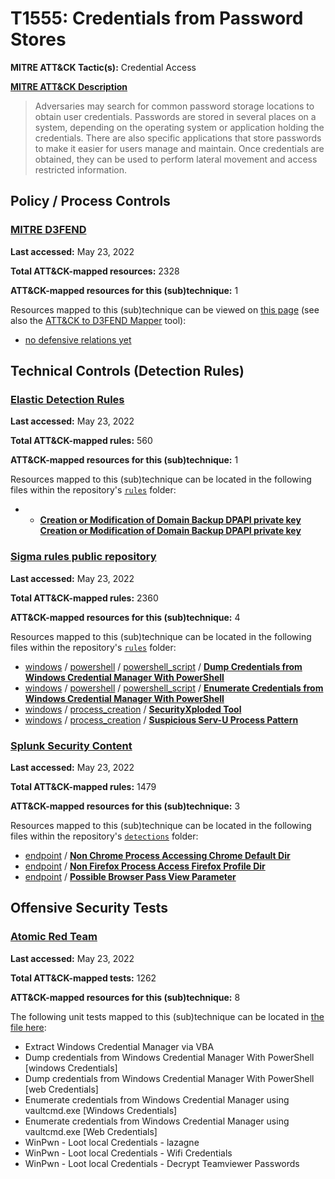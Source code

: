 # T1555: Credentials from Password Stores
**MITRE ATT&CK Tactic(s):** Credential Access

**[MITRE ATT&CK Description](https://attack.mitre.org/techniques/T1555)**
<blockquote>Adversaries may search for common password storage locations to obtain user credentials. Passwords are stored in several places on a system, depending on the operating system or application holding the credentials. There are also specific applications that store passwords to make it easier for users manage and maintain. Once credentials are obtained, they can be used to perform lateral movement and access restricted information.</blockquote>

## Policy / Process Controls
### [MITRE D3FEND](https://d3fend.mitre.org/)
**Last accessed:** May 23, 2022

**Total ATT&CK-mapped resources:** 2328

**ATT&CK-mapped resources for this (sub)technique:** 1

Resources mapped to this (sub)technique can be viewed on [this page](https://d3fend.mitre.org/) (see also the [ATT&CK to D3FEND Mapper](https://d3fend.mitre.org/tools/attack-mapper) tool):

* [no defensive relations yet](https://d3fend.mitre.org/technique/d3f:nodefensiverelationsyet)

## Technical Controls (Detection Rules)
### [Elastic Detection Rules](https://github.com/elastic/detection-rules)
**Last accessed:** May 23, 2022

**Total ATT&CK-mapped rules:** 560

**ATT&CK-mapped resources for this (sub)technique:** 1

Resources mapped to this (sub)technique can be located in the following files within the repository's <code>[rules](https://github.com/elastic/detection-rules/tree/main/rules)</code> folder:

* * **[Creation or Modification of Domain Backup DPAPI private key](https://github.com/elastic/detection-rules/blob/main/rules/windows/credential_access_domain_backup_dpapi_private_keys.toml)**
**[Creation or Modification of Domain Backup DPAPI private key](https://github.com/elastic/detection-rules/blob/main/rules/windows/credential_access_domain_backup_dpapi_private_keys.toml)**

### [Sigma rules public repository](https://github.com/SigmaHQ/sigma)
**Last accessed:** May 23, 2022

**Total ATT&CK-mapped rules:** 2360

**ATT&CK-mapped resources for this (sub)technique:** 4

Resources mapped to this (sub)technique can be located in the following files within the repository's <code>[rules](https://github.com/SigmaHQ/sigma/tree/master/rules)</code> folder:

* [windows](https://github.com/SigmaHQ/sigma/tree/master/rules/windows/) / [powershell](https://github.com/SigmaHQ/sigma/tree/master/rules/windows/powershell/) / [powershell_script](https://github.com/SigmaHQ/sigma/tree/master/rules/windows/powershell/powershell_script/) / **[Dump Credentials from Windows Credential Manager With PowerShell](https://github.com/SigmaHQ/sigma/blob/master/rules/windows/powershell/powershell_script/posh_ps_dump_password_windows_credential_manager.yml)**
* [windows](https://github.com/SigmaHQ/sigma/tree/master/rules/windows/) / [powershell](https://github.com/SigmaHQ/sigma/tree/master/rules/windows/powershell/) / [powershell_script](https://github.com/SigmaHQ/sigma/tree/master/rules/windows/powershell/powershell_script/) / **[Enumerate Credentials from Windows Credential Manager With PowerShell](https://github.com/SigmaHQ/sigma/blob/master/rules/windows/powershell/powershell_script/posh_ps_enumerate_password_windows_credential_manager.yml)**
* [windows](https://github.com/SigmaHQ/sigma/tree/master/rules/windows/) / [process_creation](https://github.com/SigmaHQ/sigma/tree/master/rules/windows/process_creation/) / **[SecurityXploded Tool](https://github.com/SigmaHQ/sigma/blob/master/rules/windows/process_creation/proc_creation_win_hack_secutyxploded.yml)**
* [windows](https://github.com/SigmaHQ/sigma/tree/master/rules/windows/) / [process_creation](https://github.com/SigmaHQ/sigma/tree/master/rules/windows/process_creation/) / **[Suspicious Serv-U Process Pattern](https://github.com/SigmaHQ/sigma/blob/master/rules/windows/process_creation/proc_creation_win_susp_servu_process_pattern.yml)**

### [Splunk Security Content](https://github.com/splunk/security_content)
**Last accessed:** May 23, 2022

**Total ATT&CK-mapped rules:** 1479

**ATT&CK-mapped resources for this (sub)technique:** 3

Resources mapped to this (sub)technique can be located in the following files within the repository's <code>[detections](https://github.com/splunk/security_content/tree/develop/detections)</code> folder:

* [endpoint](https://github.com/splunk/security_content/tree/develop/detections/endpoint/) / **[Non Chrome Process Accessing Chrome Default Dir](https://github.com/splunk/security_content/blob/develop/detections/endpoint/non_chrome_process_accessing_chrome_default_dir.yml)**
* [endpoint](https://github.com/splunk/security_content/tree/develop/detections/endpoint/) / **[Non Firefox Process Access Firefox Profile Dir](https://github.com/splunk/security_content/blob/develop/detections/endpoint/non_firefox_process_access_firefox_profile_dir.yml)**
* [endpoint](https://github.com/splunk/security_content/tree/develop/detections/endpoint/) / **[Possible Browser Pass View Parameter](https://github.com/splunk/security_content/blob/develop/detections/endpoint/possible_browser_pass_view_parameter.yml)**


## Offensive Security Tests
### [Atomic Red Team](https://github.com/redcanaryco/atomic-red-team)
**Last accessed:** May 23, 2022

**Total ATT&CK-mapped tests:** 1262

**ATT&CK-mapped resources for this (sub)technique:** 8

The following unit tests mapped to this (sub)technique can be located in [the file here](https://github.com/redcanaryco/atomic-red-team/tree/master/atomics/T1555/T1555.yaml):

* Extract Windows Credential Manager via VBA
* Dump credentials from Windows Credential Manager With PowerShell [windows Credentials]
* Dump credentials from Windows Credential Manager With PowerShell [web Credentials]
* Enumerate credentials from Windows Credential Manager using vaultcmd.exe [Windows Credentials]
* Enumerate credentials from Windows Credential Manager using vaultcmd.exe [Web Credentials]
* WinPwn - Loot local Credentials - lazagne
* WinPwn - Loot local Credentials - Wifi Credentials
* WinPwn - Loot local Credentials - Decrypt Teamviewer Passwords

